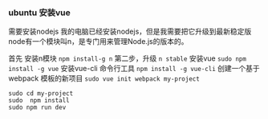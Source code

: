 ### ubuntu 安装vue

需要安装nodejs 
我的电脑已经安装nodejs，但是我需要把它升级到最新稳定版 
node有一个模块叫n，是专门用来管理Node.js的版本的。

首先 安装n模块
`npm install-g n`
  第二步，升级
`n stable`
  安装vue
`sudo npm install -g vue`
  安装vue-cli 命令行工具
`npm install -g vue-cli`
  创建一个基于 webpack 模板的新项目
`sudo vue init webpack my-project`

```
sudo cd my-project
sudo  npm install
sudo npm run dev
```
